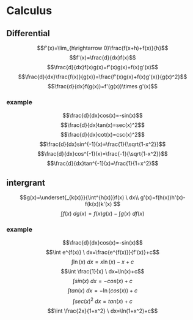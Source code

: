 # Calculus

## Differential 
$$f'(x)=\lim_{h\rightarrow 0}\frac{f(x+h)+f(x)}{h}$$
$$f'(x)=\frac{d}{dx}f(x)$$
$$\frac{d}{dx}f(x)g(x)=f'(x)g(x)+f(x)g'(x)$$
$$\frac{d}{dx}\frac{f(x)}{g(x)}=\frac{f'(x)g(x)+f(x)g'(x)}{g(x)^2}$$
$$\frac{d}{dx}f(g(x))=f'(g(x))\times g'(x)$$
### example
$$\frac{d}{dx}cos(x)=-sin(x)$$
$$\frac{d}{dx}tan(x)=sec(x)^2$$
$$\frac{d}{dx}cot(x)=csc(x)^2$$
$$\frac{d}{dx}sin^{-1}(x)=\frac{1}{\sqrt{1-x^2}}$$
$$\frac{d}{dx}cos^{-1}(x)=\frac{-1}{\sqrt{1-x^2}}$$
$$\frac{d}{dx}tan^{-1}(x)=\frac{1}{1+x^2}$$

## intergrant
$$g(x)=\underset{_{k(x)}}{\int^{h(x)}}f(x) \ dx\\
g'(x)=f(h(x))h'(x)-f(k(x))k'(x)
$$
$$
\int f(x) \ d g(x)=f(x)g(x)-\int g(x) \ d f(x)
$$
### example
$$\frac{d}{dx}cos(x)=-sin(x)$$
$$\int e^{f(x)} \ dx=\frac{e^{f(x)}}{f'(x)}+c$$
$$\int \ln(x) \ dx=x\ln(x)-x+c$$
$$\int \frac{1}{x} \ dx=\ln(x)+c$$
$$\int sin(x) \ dx=-cos(x)+c$$
$$\int tan(x) \ dx=-\ln(cos(x))+c$$
$$\int sec(x)^2 \ dx=tan(x)+c$$
$$\int \frac{2x}{1+x^2} \ dx=\ln(1+x^2)+c$$